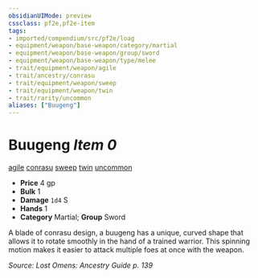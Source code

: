 ```yaml
---
obsidianUIMode: preview
cssclass: pf2e,pf2e-item
tags:
- imported/compendium/src/pf2e/loag
- equipment/weapon/base-weapon/category/martial
- equipment/weapon/base-weapon/group/sword
- equipment/weapon/base-weapon/type/melee
- trait/equipment/weapon/agile
- trait/ancestry/conrasu
- trait/equipment/weapon/sweep
- trait/equipment/weapon/twin
- trait/rarity/uncommon
aliases: ["Buugeng"]
---
```

# Buugeng *Item 0*  
[agile](agile.md)  [conrasu](conrasu-loag.md)  [sweep](sweep.md)  [twin](twin.md)  [uncommon](uncommon.md)  

- **Price** 4 gp
- **Bulk** 1
- **Damage** `1d4` S
- **Hands** 1
- **Category** Martial; **Group** Sword 

A blade of conrasu design, a buugeng has a unique, curved shape that allows it to rotate smoothly in the hand of a trained warrior. This spinning motion makes it easier to attack multiple foes at once with the weapon.

*Source: Lost Omens: Ancestry Guide p. 139*